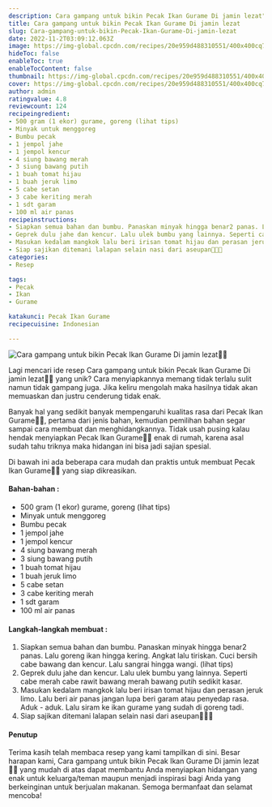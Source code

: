 ```yaml
---
description: Cara gampang untuk bikin Pecak Ikan Gurame Di jamin lezat"
title: Cara gampang untuk bikin Pecak Ikan Gurame Di jamin lezat
slug: Cara-gampang-untuk-bikin-Pecak-Ikan-Gurame-Di-jamin-lezat
date: 2022-11-2T03:09:12.063Z
image: https://img-global.cpcdn.com/recipes/20e959d488310551/400x400cq70/photo.jpg
hideToc: false
enableToc: true
enableTocContent: false
thumbnail: https://img-global.cpcdn.com/recipes/20e959d488310551/400x400cq70/photo.jpg
cover: https://img-global.cpcdn.com/recipes/20e959d488310551/400x400cq70/photo.jpg
author: admin
ratingvalue: 4.8
reviewcount: 124
recipeingredient:
- 500 gram (1 ekor) gurame, goreng (lihat tips)
- Minyak untuk menggoreg
- Bumbu pecak
- 1 jempol jahe
- 1 jempol kencur
- 4 siung bawang merah
- 3 siung bawang putih
- 1 buah tomat hijau
- 1 buah jeruk limo
- 5 cabe setan
- 3 cabe keriting merah
- 1 sdt garam
- 100 ml air panas
recipeinstructions:
- Siapkan semua bahan dan bumbu. Panaskan minyak hingga benar2 panas. Lalu goreng ikan hingga kering. Angkat lalu tiriskan. Cuci bersih cabe bawang dan kencur. Lalu sangrai hingga wangi. (lihat tips)
- Geprek dulu jahe dan kencur. Lalu ulek bumbu yang lainnya. Seperti cabe merah cabe rawit bawang merah bawang putih sedikit kasar.
- Masukan kedalam mangkok lalu beri irisan tomat hijau dan perasan jeruk limo. Lalu beri air panas jangan lupa beri garam atau penyedap rasa. Aduk - aduk. Lalu siram ke ikan gurame yang sudah di goreng tadi.
- Siap sajikan ditemani lalapan selain nasi dari aseupan🤤😋🙏
categories:
- Resep

tags:
- Pecak
- Ikan
- Gurame

katakunci: Pecak Ikan Gurame
recipecuisine: Indonesian

---
```


![Cara gampang untuk bikin Pecak Ikan Gurame Di jamin lezat👩‍🍳](https://img-global.cpcdn.com/recipes/20e959d488310551/400x400cq70/photo.jpg)

Lagi mencari ide resep Cara gampang untuk bikin Pecak Ikan Gurame Di jamin lezat👩‍🍳 yang unik? Cara menyiapkannya memang tidak terlalu sulit namun tidak gampang juga. Jika keliru mengolah maka hasilnya tidak akan memuaskan dan justru cenderung tidak enak.

Banyak hal yang sedikit banyak mempengaruhi kualitas rasa dari Pecak Ikan Gurame👩‍🍳, pertama dari jenis bahan, kemudian pemilihan bahan segar sampai cara membuat dan menghidangkannya. Tidak usah pusing kalau hendak menyiapkan Pecak Ikan Gurame👩‍🍳 enak di rumah, karena asal sudah tahu triknya maka hidangan ini bisa jadi sajian spesial.

Di bawah ini ada beberapa cara mudah dan praktis untuk membuat Pecak Ikan Gurame👩‍🍳 yang siap dikreasikan.

<!--inarticleads1-->

#### Bahan-bahan :

- 500 gram (1 ekor) gurame, goreng (lihat tips)
- Minyak untuk menggoreg
- Bumbu pecak
- 1 jempol jahe
- 1 jempol kencur
- 4 siung bawang merah
- 3 siung bawang putih
- 1 buah tomat hijau
- 1 buah jeruk limo
- 5 cabe setan
- 3 cabe keriting merah
- 1 sdt garam
- 100 ml air panas

<!--inarticleads2-->

#### Langkah-langkah membuat :

1. Siapkan semua bahan dan bumbu. Panaskan minyak hingga benar2 panas. Lalu goreng ikan hingga kering. Angkat lalu tiriskan. Cuci bersih cabe bawang dan kencur. Lalu sangrai hingga wangi. (lihat tips)
1. Geprek dulu jahe dan kencur. Lalu ulek bumbu yang lainnya. Seperti cabe merah cabe rawit bawang merah bawang putih sedikit kasar.
1. Masukan kedalam mangkok lalu beri irisan tomat hijau dan perasan jeruk limo. Lalu beri air panas jangan lupa beri garam atau penyedap rasa. Aduk - aduk. Lalu siram ke ikan gurame yang sudah di goreng tadi.
1. Siap sajikan ditemani lalapan selain nasi dari aseupan🤤😋🙏

#### Penutup

Terima kasih telah membaca resep yang kami tampilkan di sini. Besar harapan kami, Cara gampang untuk bikin Pecak Ikan Gurame Di jamin lezat👩‍🍳 yang mudah di atas dapat membantu Anda menyiapkan hidangan yang enak untuk keluarga/teman maupun menjadi inspirasi bagi Anda yang berkeinginan untuk berjualan makanan. Semoga bermanfaat dan selamat mencoba!